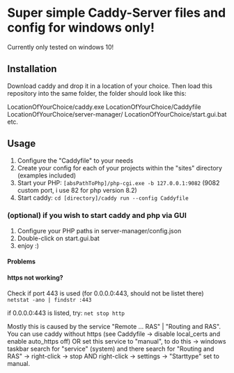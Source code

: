 # Super simple Caddy-Server files and config for windows only!
Currently only tested on windows 10!

## Installation
Download caddy and drop it in a location of your choice. Then load this repository into the same folder, the folder should look like this:

LocationOfYourChoice/caddy.exe
LocationOfYourChoice/Caddyfile
LocationOfYourChoice/server-manager/
LocationOfYourChoice/start.gui.bat
etc.

## Usage
1. Configure the "Caddyfile" to your needs
2. Create your config for each of your projects within the "sites" directory (examples included)
3. Start your PHP: `[absPathToPhp]/php-cgi.exe -b 127.0.0.1:9082` (9082 custom port, i use 82 for php version 8.2)
4. Start caddy: `cd [directory]/caddy run --config Caddyfile`

### (optional) if you wish to start caddy and php via GUI
1. Configure your PHP paths in server-manager/config.json
2. Double-click on start.gui.bat
3. enjoy :)

#### Problems
#### https not working?
Check if port 443 is used (for 0.0.0.0:443, should not be listet there)
`netstat -ano | findstr :443`

if 0.0.0.0:443 is listed, try:
`net stop http`

Mostly this is caused by the service "Remote ... RAS" | "Routing and RAS".
You can use caddy without https (see Caddyfile -> disable local_certs and enable auto_https off)
OR set this service to "manual",
to do this -> windows taskbar search for "service" (system) and there search for "Routing and RAS" -> right-click -> stop AND right-click -> settings -> "Starttype" set to manual.
